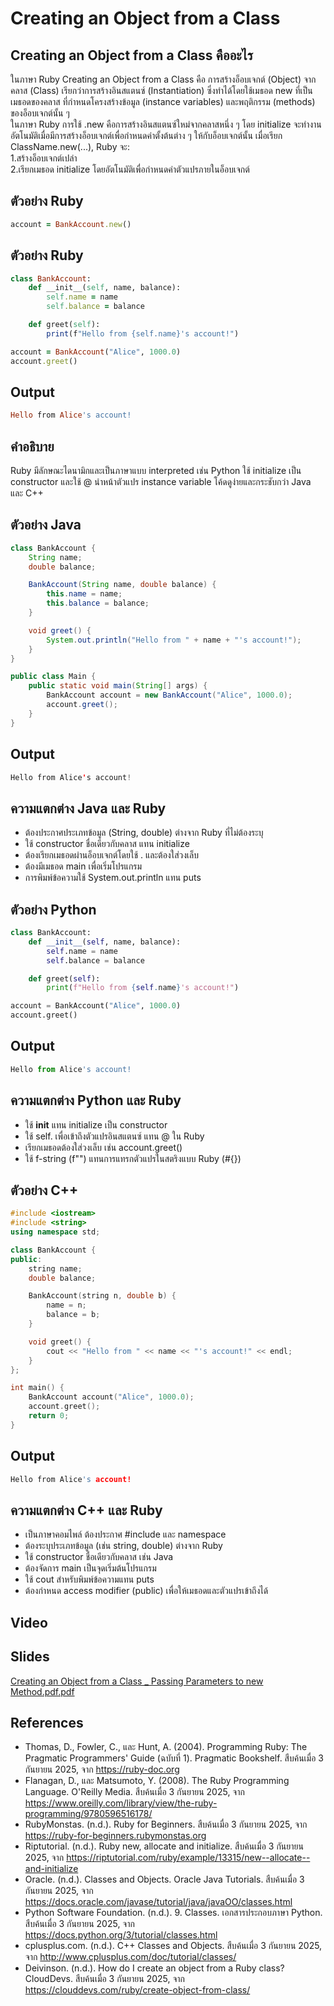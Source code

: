# Creating an Object from a Class
## Creating an Object from a Class คืออะไร
ในภาษา Ruby Creating an Object from a Class คือ การสร้างอ็อบเจกต์ (Object) จากคลาส (Class) เรียกว่าการสร้างอินสแตนซ์ (Instantiation) ซึ่งทำได้โดยใช้เมธอด new ที่เป็นเมธอดของคลาส ที่กำหนดโครงสร้างข้อมูล (instance variables) และพฤติกรรม (methods) ของอ็อบเจกต์นั้น ๆ  
ในภาษา Ruby การใช้ .new คือการสร้างอินสแตนซ์ใหม่จากคลาสหนึ่ง ๆ โดย initialize จะทำงานอัตโนมัติเมื่อมีการสร้างอ็อบเจกต์เพื่อกำหนดค่าตั้งต้นต่าง ๆ ให้กับอ็อบเจกต์นั้น
เมื่อเรียก ClassName.new(...), Ruby จะ:  
1.สร้างอ็อบเจกต์เปล่า  
2.เรียกเมธอด initialize โดยอัตโนมัติเพื่อกำหนดค่าตัวแปรภายในอ็อบเจกต์
## ตัวอย่าง Ruby
```ruby
account = BankAccount.new()
```
## ตัวอย่าง Ruby
```ruby
class BankAccount:
    def __init__(self, name, balance):
        self.name = name
        self.balance = balance

    def greet(self):
        print(f"Hello from {self.name}'s account!")

account = BankAccount("Alice", 1000.0)
account.greet()
```
## Output
```ruby
Hello from Alice's account!
```
## คำอธิบาย
Ruby มีลักษณะไดนามิกและเป็นภาษาแบบ interpreted เช่น Python ใช้ initialize เป็น constructor และใช้ @ นำหน้าตัวแปร instance variable โค้ดดูง่ายและกระชับกว่า Java และ C++
## ตัวอย่าง Java
```Java
class BankAccount {
    String name;
    double balance;

    BankAccount(String name, double balance) {
        this.name = name;
        this.balance = balance;
    }

    void greet() {
        System.out.println("Hello from " + name + "'s account!");
    }
}

public class Main {
    public static void main(String[] args) {
        BankAccount account = new BankAccount("Alice", 1000.0);
        account.greet();
    }
}
```
## Output
```Java
Hello from Alice's account!
```
## ความแตกต่าง Java และ Ruby
- ต้องประกาศประเภทข้อมูล (String, double) ต่างจาก Ruby ที่ไม่ต้องระบุ  
- ใช้ constructor ชื่อเดียวกับคลาส แทน initialize  
- ต้องเรียกเมธอดผ่านอ็อบเจกต์โดยใช้ . และต้องใส่วงเล็บ  
- ต้องมีเมธอด main เพื่อเริ่มโปรแกรม  
- การพิมพ์ข้อความใช้ System.out.println แทน puts  
## ตัวอย่าง Python
```Python
class BankAccount:
    def __init__(self, name, balance):
        self.name = name
        self.balance = balance

    def greet(self):
        print(f"Hello from {self.name}'s account!")

account = BankAccount("Alice", 1000.0)
account.greet()
```
## Output
```Python
Hello from Alice's account!
```
## ความแตกต่าง Python และ Ruby
- ใช้ __init__ แทน initialize เป็น constructor  
- ใช้ self. เพื่อเข้าถึงตัวแปรอินสแตนซ์ แทน @ ใน Ruby  
- เรียกเมธอดต้องใส่วงเล็บ เช่น account.greet()  
- ใช้ f-string (f"") แทนการแทรกตัวแปรในสตริงแบบ Ruby (#{})  
## ตัวอย่าง C++
```C++
#include <iostream>
#include <string>
using namespace std;

class BankAccount {
public:
    string name;
    double balance;

    BankAccount(string n, double b) {
        name = n;
        balance = b;
    }

    void greet() {
        cout << "Hello from " << name << "'s account!" << endl;
    }
};

int main() {
    BankAccount account("Alice", 1000.0);
    account.greet();
    return 0;
}
```
## Output
```C++
Hello from Alice's account!  
```
## ความแตกต่าง C++ และ Ruby
- เป็นภาษาคอมไพล์ ต้องประกาศ #include และ namespace  
- ต้องระบุประเภทข้อมูล (เช่น string, double) ต่างจาก Ruby  
- ใช้ constructor ชื่อเดียวกับคลาส เช่น Java  
- ต้องจัดการ main เป็นจุดเริ่มต้นโปรแกรม  
- ใช้ cout สำหรับพิมพ์ข้อความแทน puts  
- ต้องกำหนด access modifier (public) เพื่อให้เมธอดและตัวแปรเข้าถึงได้
## Video

## Slides
[Creating an Object from a Class _ Passing Parameters to new Method.pdf.pdf](https://github.com/user-attachments/files/22427335/Creating.an.Object.from.a.Class._.Passing.Parameters.to.new.Method.pdf.pdf)

  
## References
- Thomas, D., Fowler, C., และ Hunt, A. (2004). Programming Ruby: The Pragmatic Programmers' Guide (ฉบับที่ 1). Pragmatic Bookshelf. สืบค้นเมื่อ 3 กันยายน 2025, จาก https://ruby-doc.org  
- Flanagan, D., และ Matsumoto, Y. (2008). The Ruby Programming Language. O'Reilly Media. สืบค้นเมื่อ 3 กันยายน 2025, จาก https://www.oreilly.com/library/view/the-ruby-programming/9780596516178/  
- RubyMonstas. (n.d.). Ruby for Beginners. สืบค้นเมื่อ 3 กันยายน 2025, จาก https://ruby-for-beginners.rubymonstas.org  
- Riptutorial. (n.d.). Ruby new, allocate and initialize. สืบค้นเมื่อ 3 กันยายน 2025, จาก https://riptutorial.com/ruby/example/13315/new--allocate--and-initialize  
- Oracle. (n.d.). Classes and Objects. Oracle Java Tutorials. สืบค้นเมื่อ 3 กันยายน 2025, จาก https://docs.oracle.com/javase/tutorial/java/javaOO/classes.html  
- Python Software Foundation. (n.d.). 9. Classes. เอกสารประกอบภาษา Python. สืบค้นเมื่อ 3 กันยายน 2025, จาก https://docs.python.org/3/tutorial/classes.html  
- cplusplus.com. (n.d.). C++ Classes and Objects. สืบค้นเมื่อ 3 กันยายน 2025, จาก http://www.cplusplus.com/doc/tutorial/classes/  
- Deivinson. (n.d.). How do I create an object from a Ruby class? CloudDevs. สืบค้นเมื่อ 3 กันยายน 2025, จาก https://clouddevs.com/ruby/create-object-from-class/  
